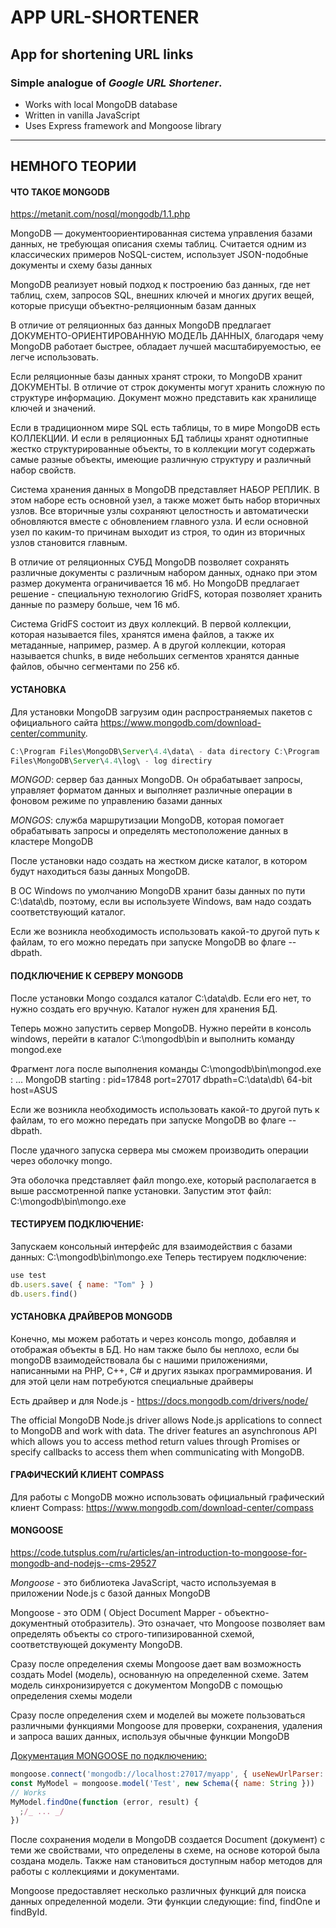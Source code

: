 # APP URL-SHORTENER

## App for shortening URL links

### Simple analogue of _Google URL Shortener_.

- Works with local MongoDB database
- Written in vanilla JavaScript
- Uses Express framework and Mongoose library

---

## НЕМНОГО ТЕОРИИ

#### ЧТО ТАКОЕ MONGODB

https://metanit.com/nosql/mongodb/1.1.php

MongoDB — документоориентированная система управления базами данных, не требующая описания схемы таблиц. Считается одним из классических примеров NoSQL-систем, использует JSON-подобные документы и схему базы данных

MongoDB реализует новый подход к построению баз данных, где нет таблиц, схем, запросов SQL, внешних ключей и многих других вещей, которые присущи объектно-реляционным базам данных

В отличие от реляционных баз данных MongoDB предлагает ДОКУМЕНТО-ОРИЕНТИРОВАННУЮ МОДЕЛЬ ДАННЫХ, благодаря чему MongoDB работает быстрее, обладает лучшей масштабируемостью, ее легче использовать.

Если реляционные базы данных хранят строки, то MongoDB хранит ДОКУМЕНТЫ. В отличие от строк документы могут хранить сложную по структуре информацию. Документ можно представить как хранилище ключей и значений.

Если в традиционном мире SQL есть таблицы, то в мире MongoDB есть КОЛЛЕКЦИИ. И если в реляционных БД
таблицы хранят однотипные жестко структурированные объекты, то в коллекции могут содержать самые
разные объекты, имеющие различную структуру и различный набор свойств.

Система хранения данных в MongoDB представляет НАБОР РЕПЛИК. В этом наборе есть основной узел, а также может быть набор вторичных узлов. Все вторичные узлы сохраняют целостность и автоматически обновляются вместе с обновлением главного узла. И если основной узел по каким-то причинам выходит из строя, то один из вторичных узлов становится главным.

В отличие от реляционных СУБД MongoDB позволяет сохранять различные документы с различным набором данных, однако при этом размер документа ограничивается 16 мб. Но MongoDB предлагает решение - специальную технологию GridFS, которая позволяет хранить данные по размеру больше, чем 16 мб.

Система GridFS состоит из двух коллекций. В первой коллекции, которая называется files, хранятся имена файлов, а также их метаданные, например, размер. А в другой коллекции, которая называется chunks, в виде небольших сегментов хранятся данные файлов, обычно сегментами по 256 кб.

#### УСТАНОВКА

Для установки MongoDB загрузим один распространяемых пакетов с официального сайта https://www.mongodb.com/download-center/community.

```js
C:\Program Files\MongoDB\Server\4.4\data\ - data directory C:\Program
Files\MongoDB\Server\4.4\log\ - log directiry
```

_MONGOD_: сервер баз данных MongoDB. Он обрабатывает запросы, управляет форматом данных и выполняет различные операции в фоновом режиме по управлению базами данных

_MONGOS_: служба маршрутизации MongoDB, которая помогает обрабатывать запросы и определять местоположение данных в кластере MongoDB

После установки надо создать на жестком диске каталог, в котором будут находиться базы данных MongoDB.

В ОС Windows по умолчанию MongoDB хранит базы данных по пути C:\data\db,
поэтому, если вы используете Windows, вам надо создать соответствующий каталог.

Если же возникла необходимость использовать какой-то другой путь к файлам, то его можно передать при запуске MongoDB во флаге --dbpath.

#### ПОДКЛЮЧЕНИЕ К СЕРВЕРУ MONGODB

После установки Mongo создался каталог C:\data\db.
Если его нет, то нужно создать его вручную.
Каталог нужен для хранения БД.

Теперь можно запустить сервер MongoDB.
Нужно перейти в консоль windows, перейти в каталог C:\mongodb\bin
и выполнить команду mongod.exe

Фрагмент лога после выполнения команды C:\mongodb\bin\mongod.exe :
... MongoDB starting : pid=17848 port=27017 dbpath=C:\data\db\ 64-bit host=ASUS

Если же возникла необходимость использовать какой-то другой путь к файлам,
то его можно передать при запуске MongoDB во флаге --dbpath.

После удачного запуска сервера мы сможем производить операции через оболочку mongo.

Эта оболочка представляет файл mongo.exe, который располагается в выше рассмотренной папке установки. Запустим этот файл: C:\mongodb\bin\mongo.exe

#### ТЕСТИРУЕМ ПОДКЛЮЧЕНИЕ:

Запускаем консольный интерфейс для взаимодействия с базами данных:
C:\mongodb\bin\mongo.exe
Теперь тестируем подключение:

```js
use test
db.users.save( { name: "Tom" } )
db.users.find()
```

#### УСТАНОВКА ДРАЙВЕРОВ MONGODB

Конечно, мы можем работать и через консоль mongo, добавляя и отображая объекты в БД.
Но нам также было бы неплохо, если бы mongoDB взаимодействовала бы с нашими приложениями, написанными на PHP, C++, C# и других языках программирования. И для этой цели нам потребуются специальные драйверы

Есть драйвер и для Node.js - https://docs.mongodb.com/drivers/node/

The official MongoDB Node.js driver allows Node.js applications to connect to MongoDB and work with data. The driver features an asynchronous API which allows you to access method return values through Promises or specify callbacks to access them when communicating with MongoDB.

#### ГРАФИЧЕСКИЙ КЛИЕНТ COMPASS

Для работы с MongoDB можно использовать официальный графический клиент Compass:
https://www.mongodb.com/download-center/compass

#### MONGOOSE

https://code.tutsplus.com/ru/articles/an-introduction-to-mongoose-for-mongodb-and-nodejs--cms-29527

_Mongoose_ - это библиотека JavaScript, часто используемая в приложении Node.js с базой данных MongoDB

Mongoose - это ODM ( Object Document Mapper - объектно-документный отобразитель).
Это означает, что Mongoose позволяет вам определять объекты со строго-типизированной схемой, соответствующей документу MongoDB.

Сразу после определения схемы Mongoose дает вам возможность создать Model (модель), основанную на определенной схеме. Затем модель синхронизируется с документом MongoDB с помощью определения схемы модели

Сразу после определения схем и моделей вы можете пользоваться различными функциями Mongoose для проверки, сохранения, удаления и запроса ваших данных, используя обычные функции MongoDB

[Документация MONGOOSE по подключению:](https://mongoosejs.com/docs/connections.html)

```js
mongoose.connect('mongodb://localhost:27017/myapp', { useNewUrlParser: true })
const MyModel = mongoose.model('Test', new Schema({ name: String }))
// Works
MyModel.findOne(function (error, result) {
  ;/_ ... _/
})
```

После сохранения модели в MongoDB создается Document (документ) с теми же свойствами, что определены в схеме, на основе которой была создана модель.
Также нам становиться доступным набор методов для работы с коллекциями и документами.

Mongoose предоставляет несколько различных функций для поиска данных определенной модели. Эти функции следующие: find, findOne и findById.
